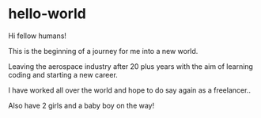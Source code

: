 # hello-world
Hi fellow humans!

This is the beginning of a journey for me into a new world.

Leaving the aerospace industry after 20 plus years with the aim of learning coding and starting a new career.

I have worked all over the world and hope to do say again as a freelancer..

Also have 2 girls and a baby boy on the way!

